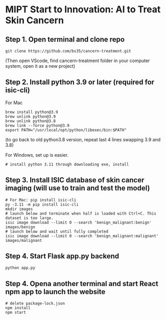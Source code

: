 # MIPT Start to Innovation: AI to Treat Skin Cancern

## Step 1. Open terminal and clone repo
```
git clone https://github.com/bs35/cancern-treatment.git
```
(Then open VScode, find cancern-treatment folder in your computer system, open it as a new project)

## Step 2. Install python 3.9 or later (required for isic-cli)

For Mac
```
brew install python@3.9
brew unlink python@3.9
brew unlink python@3.8
brew link --force python@3.9
export PATH="/usr/local/opt/python/libexec/bin:$PATH"
```
(to go back to old python3.8 version, repeat last 4 lines swapping 3.9 and 3.8)

For Windows, set up is easier.
```
# install python 3.11 through downloading exe, install
```

## Step 3. Install ISIC database of skin cancer imaging (will use to train and test the model)
```
# For Mac: pip install isic-cli
py -3.11 -m pip install isic-cli
mkdir images
# launch below and terminate when half is loaded with Ctrl+C. This dataset is too large. 
isic image download --limit 0 --search 'benign_malignant:benign' images/benign 
# launch below and wait until fully completed
isic image download --limit 0 --search 'benign_malignant:malignant' images/malignant 
```

## Step 4. Start Flask app.py backend 
```
python app.py
```
## Step 4. Opena another terminal and start React npm app to launch the website 
```
# delete package-lock.json
npm install
npm start
```
